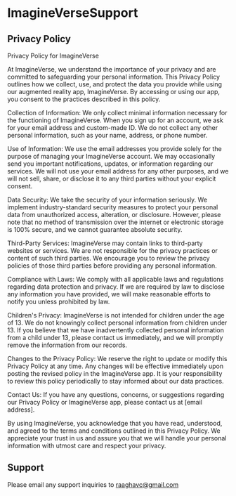 # ImagineVerseSupport
## Privacy Policy 

Privacy Policy for ImagineVerse

At ImagineVerse, we understand the importance of your privacy and are committed to safeguarding your personal information. This Privacy Policy outlines how we collect, use, and protect the data you provide while using our augmented reality app, ImagineVerse. By accessing or using our app, you consent to the practices described in this policy.

Collection of Information:
We only collect minimal information necessary for the functioning of ImagineVerse. When you sign up for an account, we ask for your email address and custom-made ID. We do not collect any other personal information, such as your name, address, or phone number.

Use of Information:
We use the email addresses you provide solely for the purpose of managing your ImagineVerse account. We may occasionally send you important notifications, updates, or information regarding our services. We will not use your email address for any other purposes, and we will not sell, share, or disclose it to any third parties without your explicit consent.

Data Security:
We take the security of your information seriously. We implement industry-standard security measures to protect your personal data from unauthorized access, alteration, or disclosure. However, please note that no method of transmission over the internet or electronic storage is 100% secure, and we cannot guarantee absolute security.

Third-Party Services:
ImagineVerse may contain links to third-party websites or services. We are not responsible for the privacy practices or content of such third parties. We encourage you to review the privacy policies of those third parties before providing any personal information.

Compliance with Laws:
We comply with all applicable laws and regulations regarding data protection and privacy. If we are required by law to disclose any information you have provided, we will make reasonable efforts to notify you unless prohibited by law.

Children's Privacy:
ImagineVerse is not intended for children under the age of 13. We do not knowingly collect personal information from children under 13. If you believe that we have inadvertently collected personal information from a child under 13, please contact us immediately, and we will promptly remove the information from our records.

Changes to the Privacy Policy:
We reserve the right to update or modify this Privacy Policy at any time. Any changes will be effective immediately upon posting the revised policy in the ImagineVerse app. It is your responsibility to review this policy periodically to stay informed about our data practices.

Contact Us:
If you have any questions, concerns, or suggestions regarding our Privacy Policy or ImagineVerse app, please contact us at [email address].

By using ImagineVerse, you acknowledge that you have read, understood, and agreed to the terms and conditions outlined in this Privacy Policy. We appreciate your trust in us and assure you that we will handle your personal information with utmost care and respect your privacy.

## Support

Please email any support inquiries to raaghavc@gmail.com
